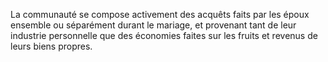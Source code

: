   
 La communauté se compose activement des acquêts faits par les époux ensemble ou séparément durant le mariage, et provenant tant de leur industrie personnelle que des économies faites sur les fruits et revenus de leurs biens propres.  

  

